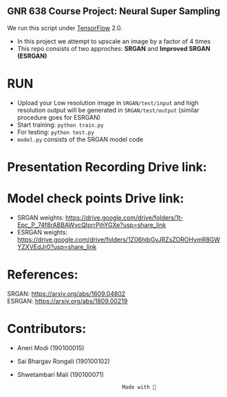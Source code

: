 ## GNR 638 Course Project: Neural Super Sampling

We run this script under [TensorFlow](https://www.tensorflow.org) 2.0.

- In this project we attempt to upscale an image by a factor of 4 times
- This repo consists of two approches: **SRGAN** and **Improved SRGAN (ESRGAN)**

# RUN
- Upload your Low resolution image in `SRGAN/test/input` and high resolution output will be generated in `SRGAN/test/output` (similar procedure goes for ESRGAN)
- Start training: `python train.py`
- For testing: `python test.py`
- `model.py` consists of the SRGAN model code

# Presentation Recording Drive link: 

# Model check points Drive link: 
- SRGAN weights: https://drive.google.com/drive/folders/1t-Epc_P_74f8rABBAWvcQIprrPjhYGXe?usp=share_link
- ESRGAN weights: https://drive.google.com/drive/folders/1Z06hjbGvJRZsZOROHymR8GWYZXVEdJr0?usp=share_link 

# References:
SRGAN:	https://arxiv.org/abs/1609.04802 \
ESRGAN:	https://arxiv.org/abs/1809.00219

# Contributors:
- Aneri	Modi (190100015)
- Sai Bhargav Rongali (190100102)
- Shwetambari Mali (190100071)

								        Made with 💙
